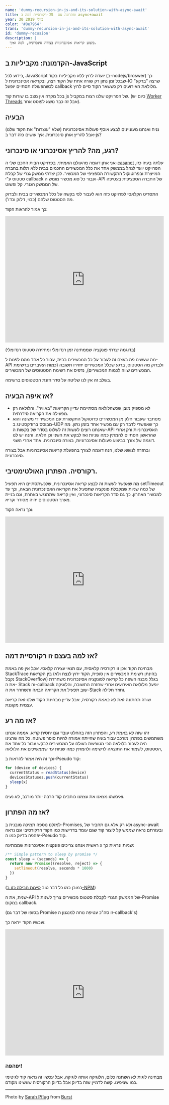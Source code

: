 ```yaml
---
name: 'dummy-recursion-in-js-and-its-solution-with-async-await'
title: רקורסיית דמה ב-JS  ופתרונה עם async+await
year: 30 ביולי 2019
color: '#8e7964'
trans: 'dummy-recursion-in-js-and-its-solution-with-async-await'
id: 'dummy-recusion'
description: |
  ביצוע קריאות אסינכרוניות בצורה סינכרונית, למה ואיך.
---
```


## הקדמונת: מקביליות ב-JavaScript

כידוע לכל, JavaScript יועדה לרוץ ללא מקביליות בקוד (ב-nodejs/broswer) כך שבכל זמן נתון רק שורה אחת של הקוד רצה, ובקריאה אסינכרונית ל-IO  שרצה "ברקע" לכשהפעולה תסתיים יופעל callback מלולאת האירועים רק כששאר הקוד סיים לרוץ.

בכל מקרה אין מצב בו שורות קוד js של הפרויקט שלנו רצות במקביל. (כיום יש [Worker Threads](https://nodejs.org/api/worker_threads.html)  אבל זה כבר נושא לפוסט אחר). 

## הבעיה

נניח ואנחנו מעוניינים לבצע אוסף פעולות אסינכרוניות (שלא "עוצרות" את הקוד שלנו) אבל להריץ אותן סינכרונית.
איך עושים כזה דבר ב-js?

## רגע, מה? להריץ אסינכרוני או סינכרוני?

אני אתן דוגמה מהעולם האמיתי. בפרויקט הבית החכם שלי ה-[casanet](https://github.com/haimkastner/home-iot-server) עלתה בעיה כזו, הפרויקט יועד לנהל בממשק אחד את כלל המכשירים החכמים בבית ללא תלות בחברה המייצרת ובפרוטוקול התקשורת הספציפי של המכשיר. 
לכן יצרתי ממשק גנרי של קבלת סטטוס ע"י callback ועבור כל סוג מכשיר מומש ה-API של החברה הספציפית בעטיפה של הממשק הגנרי. קל ופשוט.

התסריט הקלאסי לפרויקט כזה הוא לעבור לפי בקשה על כלל המכשירים בבית ולבדוק מה הסטטוס שלהם (כבוי, דלוק וכדו'). 

כך אמור להראות הקוד:

<iframe height="400px" width="100%" src="https://repl.it/@HaimKastner/get-all-async?lite=true" scrolling="no" frameborder="no" allowtransparency="true" allowfullscreen="true" sandbox="allow-forms allow-pointer-lock allow-popups allow-same-origin allow-scripts allow-modals"></iframe>

(בדוגמה יצרתי פונקציה שממתינה זמן רנדומלי ומחזירה סטטוס רנדומלי)

מה שעשינו פה בעצם זה לעבור על כל המכשירים בבית, עבור כל אחד מהם לפנות ל-API  ולבדוק מה הסטטוס, ברגע שכלל המכשירים יחזירו תשובה (כמות האיברים ברשימת המכשירים שווה לכמות המכשירים), נדפיס את רשימת הסטטוסים של המכשירים.

בשלב זה אין לנו שליטה על סדר הזנת הסטטוסים ברשימה.

## אז איפה הבעיה?

- לא מספיק מובן שכשהלולאה מסתיימת עדיין הקריאות "באוויר". והלולאה רק מפעילה את הקריאה סידרתית.
- מסתבר שעבור חלק מן המכשירים פרוטוקול התקשורת עם המכשיר די משונה והוא מבוסס ברודקסטינג ב-UDP  כך שאפשרי לדבר רק עם מכשיר אחד בזמן נתון.
מה שאנחנו רוצים לעשות זה לשלוט בסדר של בקשות ה-API האסינכרוניות  ורק אחרי שהראשון הסתיים להמתין כמה שניות ואז לבקש את השני וכן הלאה.
והנה יש לנו דוגמה של צורך בביצוע פעולות אסינכרוניות, בצורה סינכרונית. אחד אחרי השני.

ובחזרה לנושא שלנו, הנה דוגמה לצורך בהפעלת קריאות אסינכרוניות אבל בצורה סינכרונית.

## רקורסיה. הפתרון האולטימטיבי.

מה שאפשר לעשות זה לבצע קריאה אסינכרונית, שלכשתסתיים היא תפעיל setTimeout של כמה שניות שמקבלת פונקציה שתפעיל את הקריאה האסינכרונית הבאה, וכך עד למכשיר האחרון.
כך גם סדר הקריאות סינכרוני, ואין קריאה שתתנגש באחרת, וגם בניית מערך הסטטוסים יהיה מסודר וקריא.

וכך נראה הקוד:

<iframe height="400px" width="100%" src="https://repl.it/@HaimKastner/recursive-solution?lite=true" scrolling="no" frameborder="no" allowtransparency="true" allowfullscreen="true" sandbox="allow-forms allow-pointer-lock allow-popups allow-same-origin allow-scripts allow-modals"></iframe>


## אז למה בעצם זו רקורסיית דמה? 

מבחינת הקוד אכן זו רקורסיה קלאסית, עם תנאי עצירה קלאסי. *אבל* אין פה באמת StackTrace בין הקריאות 
(בהינתן רשימת המכשירים אין סופית, הקוד ירוץ לנצח ולא נקבל StackOverflow) 
בגלל מבנה השפה כל קריאה לפונקציה אסינכרונית משחררת את ה- Stack וה-callback יופעל מלולאת האירועים אחרי שחזרה התשובה,
והלוגיקה שוב תפעיל את הקריאה הבאה ותשחרר את ה-Stack וחוזר חלילה.

שורה תחתונה זאת לא *באמת* רקורסיה, אבל עדיין מבחינת הקוד שלנו זאת קריאה עצמית מקוננת.

## אז מה רע?

זהו שזה לא באמת רע, והפתרון הזה בהחלט עובד וגם יחסית קריא.
אממה אנחנו משתמשים בפתרון מורכב עבור בעיה שהייתה אמורה להיות סופר פשוטה. 
כל מה שרצינו היה לעבור בלולאה הכי מטופשת בעולם על המכשירים לבקש עבור כל אחד את הסטטוס,
 לשמור את התוצאה לרשימה ולהמתין כמה שניות עד שממשיכים את הלולאה,

וכך זה היה אמור להראות ב-Pseudo קוד:

```javascript  
for (device of devices) {
  currentStatus = readStatus(device)
  devicesStatuses.push(currentStatus)
  sleep(x)
}
```
 
ואיכשהו מצאנו את עצמנו כותבים קוד הרבה יותר מורכב, לא נעים.

## אז מה הפתרון?

למזלנו נוספה תמיכה מובנית ב-Promises, ולא רק אלא גם תחביר של async-await 
ובעזרתם נראה שממש קל ליצור קוד שגם עומד בדרישות כמו הקוד הרקורסיבי וגם נראה יפהפה בדיוק כמו ה-Pseudo קוד.

ראשית אנחנו צריכים פונקציה אסינכרונית שממתינה x  שניות ונראית כך:


```javascript  
/** Simple pattern to sleep by promise */
const sleep = (seconds) => {
  return new Promise((resolve, reject) => {
    setTimeout(resolve, seconds * 1000)
  })
} 
```
(כמובן כמו כל דבר טוב [קיימת חבילה כזו ב-NPM](https://www.npmjs.com/package/sleep-promise))


שנית, את ה-API  של הממשק הגנרי לקבלת סטטוס מכשירים צריך לשנות ל-Promise במקום callback.

(בסופו של דבר גם Promise זו סה"כ עטיפה נוחה למנגנון ה-callback's) 

ועכשיו הקוד ייראה כך:

<iframe height="400px" width="100%" src="https://repl.it/@HaimKastner/final-async-await-solution?lite=true" scrolling="no" frameborder="no" allowtransparency="true" allowfullscreen="true" sandbox="allow-forms allow-pointer-lock allow-popups allow-same-origin allow-scripts allow-modals"></iframe>

### יפהפה!

מבחינה לוגית לא השתנה כלום, הלוגיקה אותה לוגיקה. אבל עכשיו זה נראה קוד לגיטימי כמו שציפינו. קשה לדמיין שזה בדיוק אבל בדיוק הרקורסיה שעשינו מקודם.

----

Photo by <a href="https://burst.shopify.com/@sarahpflugphoto?utm_campaign=photo_credit&amp;utm_content=Free+Finger+Pointing+At+Javascript+Code+Photo+%E2%80%94+High+Res+Pictures&amp;utm_medium=referral&amp;utm_source=credit">Sarah Pflug</a> from <a href="https://burst.shopify.com/api-tech?utm_campaign=photo_credit&amp;utm_content=Free+Finger+Pointing+At+Javascript+Code+Photo+%E2%80%94+High+Res+Pictures&amp;utm_medium=referral&amp;utm_source=credit">Burst</a>